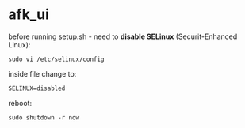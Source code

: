 # afk_ui

 before running setup.sh - need to **disable SELinux** (Securit-Enhanced Linux):  
 ```
sudo vi /etc/selinux/config
```
inside file change to:
```
SELINUX=disabled
```
reboot:
```
sudo shutdown -r now
```